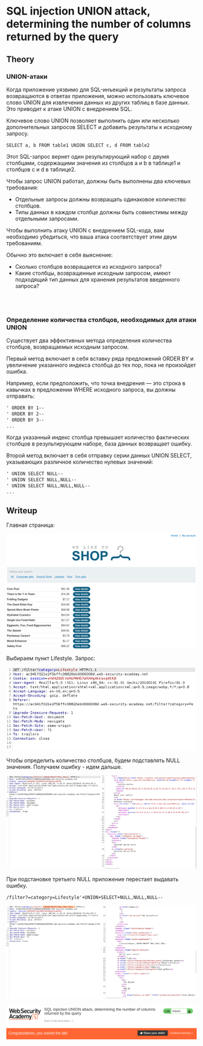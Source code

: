 # SQL injection UNION attack, determining the number of columns returned by the query

## Theory

<h3>UNION-атаки</h3>

Когда приложение уязвимо для SQL-инъекций и результаты запроса возвращаются в ответах приложения, можно использовать ключевое слово UNION для извлечения данных из других таблиц в базе данных. Это приводит к атаке UNION с внедрением SQL.

Ключевое слово UNION позволяет выполнить один или несколько дополнительных запросов SELECT и добавить результаты к исходному запросу.
```
SELECT a, b FROM table1 UNION SELECT c, d FROM table2
```

Этот SQL-запрос вернет один результирующий набор с двумя столбцами, содержащими значения из столбцов a и b в таблице1 и столбцов c и d в таблице2.

Чтобы запрос UNION работал, должны быть выполнены два ключевых требования:

* Отдельные запросы должны возвращать одинаковое количество столбцов.
* Типы данных в каждом столбце должны быть совместимы между отдельными запросами.

Чтобы выполнить атаку UNION с внедрением SQL-кода, вам необходимо убедиться, что ваша атака соответствует этим двум требованиям.

Обычно это включает в себя выяснение:

* Сколько столбцов возвращается из исходного запроса?
* Какие столбцы, возвращенные исходным запросом, имеют подходящий тип данных для хранения результатов введенного запроса?

<br></br>

<h3>Определение количества столбцов, необходимых для атаки UNION</h3>

Cуществует два эффективных метода определения количества столбцов, возвращаемых исходным запросом.

Первый метод включает в себя вставку ряда предложений ORDER BY и увеличение указанного индекса столбца до тех пор, пока не произойдет ошибка.

Например, если предположить, что точка внедрения — это строка в кавычках в предложении WHERE исходного запроса, вы должны отправить:
```
' ORDER BY 1--
' ORDER BY 2--
' ORDER BY 3--
...
```

Когда указанный индекс столбца превышает количество фактических столбцов в результирующем наборе, база данных возвращает ошибку.

Второй метод включает в себя отправку серии данных UNION SELECT, указывающих различное количество нулевых значений:
```
' UNION SELECT NULL--
' UNION SELECT NULL,NULL--
' UNION SELECT NULL,NULL,NULL--
...
```

## Writeup

Главная страница:

![](https://github.com/fobblified/Writeups/blob/main/Portswigger/SQL_injection/SQL_injection_UNION_attack_determining_the_number_of_columns_returned_by_the_query/assets/1.png)

Выбираем пункт Lifestyle. Запрос:

![](https://github.com/fobblified/Writeups/blob/main/Portswigger/SQL_injection/SQL_injection_UNION_attack_determining_the_number_of_columns_returned_by_the_query/assets/2.png)

Чтобы определить количество столбцов, будем подставлять NULL значения. Получаем ошибку - идем дальше.

![](https://github.com/fobblified/Writeups/blob/main/Portswigger/SQL_injection/SQL_injection_UNION_attack_determining_the_number_of_columns_returned_by_the_query/assets/3.png)

При подстановке третьего NULL приложение перестает выдавать ошибку.
```
/filter?=category=Lifestyle'+UNION+SELECT+NULL,NULL,NULL--
```
![](https://github.com/fobblified/Writeups/blob/main/Portswigger/SQL_injection/SQL_injection_UNION_attack_determining_the_number_of_columns_returned_by_the_query/assets/4.png)

![](https://github.com/fobblified/Writeups/blob/main/Portswigger/SQL_injection/SQL_injection_UNION_attack_determining_the_number_of_columns_returned_by_the_query/assets/5.png)


